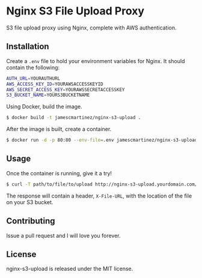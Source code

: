# Nginx S3 File Upload Proxy
S3 file upload proxy using Nginx, complete with AWS authentication.

## Installation

Create a `.env` file to hold your environment variables for Nginx. It should contain the following:
```bash
AUTH_URL=YOURAUTHURL
AWS_ACCESS_KEY_ID=YOURAWSACCESSKEYID
AWS_SECRET_ACCESS_KEY=YOURAWSSECRETACCESSKEY
S3_BUCKET_NAME=YOURS3BUCKETNAME
```

Using Docker, build the image.
```bash
$ docker build -t jamescmartinez/nginx-s3-upload .
```

After the image is built, create a container.
```bash
$ docker run -d -p 80:80 --env-file=.env jamescmartinez/nginx-s3-upload
```

## Usage

Once the container is running, give it a try!
```bash
$ curl -T path/to/file/to/upload http://nginx-s3-upload.yourdomain.com/uploads/entity/property/filename.extension
```

The response will contain a header, `X-File-URL`, with the location of the file on your S3 bucket.

## Contributing

Issue a pull request and I will love you forever.

## License

nginx-s3-upload is released under the MIT license.
